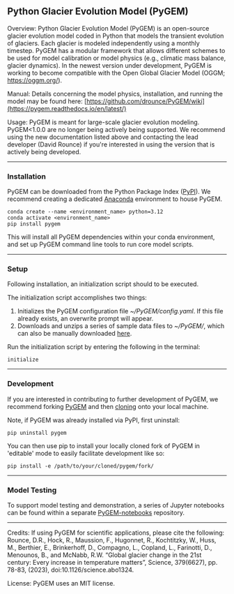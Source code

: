 ## Python Glacier Evolution Model (PyGEM)

Overview: Python Glacier Evolution Model (PyGEM) is an open-source glacier evolution model coded in Python that models the transient evolution of glaciers. Each glacier is modeled independently using a monthly timestep. PyGEM has a modular framework that allows different schemes to be used for model calibration or model physics (e.g., climatic mass balance, glacier dynamics).  In the newest version under development, PyGEM is working to become compatible with the Open Global Glacier Model (OGGM; https://oggm.org/).

Manual: Details concerning the model physics, installation, and running the model may be found here: [https://github.com/drounce/PyGEM/wiki](https://pygem.readthedocs.io/en/latest/)

Usage: PyGEM is meant for large-scale glacier evolution modeling.  PyGEM<1.0.0 are no longer being actively being supported. We recommend using the new documentation listed above and contacting the lead developer (David Rounce) if you're interested in using the version that is actively being developed.

***

### Installation
PyGEM can be downloaded from the Python Package Index ([PyPI](https://pypi.org/project/pygem/)).  We recommend creating a dedicated [Anaconda](https://anaconda.org/) environment to house PyGEM.
```
conda create --name <environment_name> python=3.12
conda activate <environment_name>
pip install pygem
```
This will install all PyGEM dependencies within your conda environment, and set up PyGEM command line tools to run core model scripts.

***

### Setup
Following installation, an initialization script should to be executed.

The initialization script accomplishes two things:
1. Initializes the PyGEM configuration file *~/PyGEM/config.yaml*.  If this file already exists, an overwrite prompt will appear.
2. Downloads and unzips a series of sample data files to *~/PyGEM/*, which can also be manually downloaded [here](https://drive.google.com/file/d/1Wu4ZqpOKxnc4EYhcRHQbwGq95FoOxMfZ/view?usp=drive_link).

Run the initialization script by entering the following in the terminal:
```
initialize
```

***

### Development
If you are interested in contributing to further development of PyGEM, we recommend forking [PyGEM](https://github.com/PyGEM-Community/PyGEM) and then [cloning](https://docs.github.com/en/repositories/creating-and-managing-repositories/cloning-a-repository) onto your local machine.

Note, if PyGEM was already installed via PyPI, first uninstall:
```
pip uninstall pygem
````

You can then use pip to install your locally cloned fork of PyGEM in 'editable' mode to easily facilitate development like so:
```
pip install -e /path/to/your/cloned/pygem/fork/
```

***

### Model Testing

To support model testing and demonstration, a series of Jupyter notebooks can be found within a separate [PyGEM-notebooks](https://github.com/PyGEM-Community/PyGEM-notebooks) repository. 

***

Credits: If using PyGEM for scientific applications, please cite the following:
Rounce, D.R., Hock, R., Maussion, F., Hugonnet, R., Kochtitzky, W., Huss, M., Berthier, E., Brinkerhoff, D., Compagno, L., Copland, L., Farinotti, D., Menounos, B., and McNabb, R.W. “Global glacier change in the 21st century: Every increase in temperature matters”, Science, 379(6627), pp. 78-83, (2023), doi:10.1126/science.abo1324.

License: PyGEM uses an MIT license.
